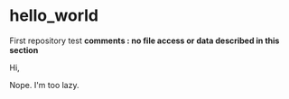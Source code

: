# hello_world
First repository test
**comments : no file access or data described in this section** 

Hi,
































Nope. I'm too lazy. 

